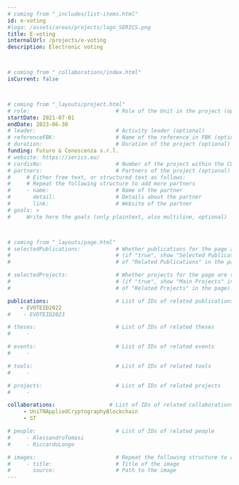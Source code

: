 ```yaml
---
# coming from "_includes/list-items.html"
id: e-voting
#logo: /assets/areas/projects/logo_SERICS.png
title: E-voting
internalUrl: /projects/e-voting
description: Electronic voting



# coming from "_collaborations/index.html"
isCurrent: false



# coming from "_layouts/project.html"
# role:                           # Role of the Unit in the project (optional)
startDate: 2021-07-01
endDate: 2023-06-30
# leader:                         # Activity leader (optional)
# referenceFBK:                   # Name of the reference in FBK (optional)
# duration:                       # Duration of the project (optional)
funding: Futuro & Conoscenza s.r.l.
# website: https://serics.eu/
# cordisNo:                       # Number of the project within the CORDIS website (optional)
# partners:                       # Partners of the project (optional)
#     # Either free text, or structured text as follows:
#     # Repeat the following structure to add more partners
#     - name:                     # Name of the partner
#       detail:                   # Details about the partner
#       link:                     # Website of the partner
# goals: >
#     Write here the goals (only plaintext, also multiline, optional)



# coming from "_layouts/page.html"
# selectedPublications:           # Whether publications for the page are selected 
#                                 # (if "true", show "Selected Publications" instead  
#                                 # of "Related Publications" in the page)

# selectedProjects:               # Whether projects for the page are selected 
#                                 # (if "true", show "Main Projects" instead  
#                                 # of "Related Projects" in the page)

publications:                     # List of IDs of related publications
    - EVOTEID2022
#    - EVOTEID2023

# theses:                         # List of IDs of related theses
#     - 

# events:                         # List of IDs of related events
#     - 

# tools:                          # List of IDs of related tools
#     - 

# projects:                       # List of IDs of related projects
#     - 

collaborations:                 # List of IDs of related collaborations
     - UniTNAppliedCryptographyBlockchain
     - ST

# people:                         # List of IDs of related people
#     - AlessandroTomasi
#     - RiccardoLongo

# images:                         # Repeat the following structure to add more images
#     - title:                    # Title of the image
#       source:                   # Path to the image
---
```



